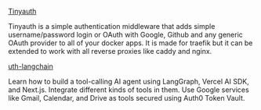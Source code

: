 [Tinyauth](https://github.com/steveiliop56/tinyauth)

Tinyauth is a simple authentication middleware that adds simple username/password login or OAuth with Google, Github and any generic OAuth provider to all of your docker apps. It is made for traefik but it can be extended to work with all reverse proxies like caddy and nginx.


[uth-langchain](https://auth0.com/blog/genai-tool-calling-build-agent-that-calls-gmail-securely-with-langgraph-vercelai-nextjs/)

Learn how to build a tool-calling AI agent using LangGraph, Vercel AI SDK, and Next.js. Integrate different kinds of tools in them. Use Google services like Gmail, Calendar, and Drive as tools secured using Auth0 Token Vault.
